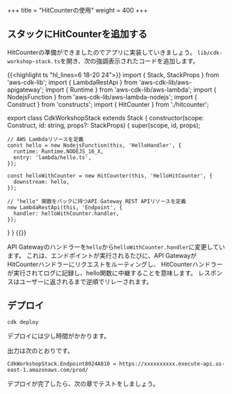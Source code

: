 +++
title = "HitCounterの使用"
weight = 400
+++

## スタックにHitCounterを追加する

HitCounterの準備ができましたのでアプリに実装していきましょう。
`lib/cdk-workshop-stack.ts`を開き、次の強調表示されたコードを追加します。

{{<highlight ts "hl_lines=6 18-20 24">}}
import { Stack, StackProps } from 'aws-cdk-lib';
import { LambdaRestApi } from 'aws-cdk-lib/aws-apigateway';
import { Runtime } from 'aws-cdk-lib/aws-lambda';
import { NodejsFunction } from 'aws-cdk-lib/aws-lambda-nodejs';
import { Construct } from 'constructs';
import { HitCounter } from './hitcounter';

export class CdkWorkshopStack extends Stack {
  constructor(scope: Construct, id: string, props?: StackProps) {
    super(scope, id, props);

    // AWS Lambdaリソースを定義
    const hello = new NodejsFunction(this, 'HelloHandler', {
      runtime: Runtime.NODEJS_16_X,
      entry: 'lambda/hello.ts',
    });

    const helloWithCounter = new HitCounter(this, 'HelloHitCounter', {
      downstream: hello,
    });

    // "hello" 関数をバックに持つAPI Gateway REST APIリソースを定義
    new LambdaRestApi(this, 'Endpoint', {
      handler: helloWithCounter.handler,
    });
  }
}
{{</highlight>}}

API Gatewayのハンドラーを`hello`から`helloWithCounter.handler`に変更しています。
これは、エンドポイントが実行されるたびに、API GatewayがHitCounterハンドラーにリクエストをルーティングし、
HitCounterハンドラーが実行されてログに記録し、hello関数に中継することを意味します。
レスポンスはユーザーに返されるまで逆順でリレーされます。

## デプロイ

```
cdk deploy
```

デプロイには少し時間がかかります。

出力は次のとおりです。

```
CdkWorkshopStack.Endpoint8024A810 = https://xxxxxxxxxx.execute-api.us-east-1.amazonaws.com/prod/
```


デプロイが完了したら、次の章でテストをしましょう。

